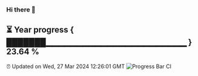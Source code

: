### Hi there 👋
⏳ Year progress { ███████▁▁▁▁▁▁▁▁▁▁▁▁▁▁▁▁▁▁▁▁▁▁▁ } 23.64 %
---
⏰ Updated on Wed, 27 Mar 2024 12:26:01 GMT
![Progress Bar CI](https://github.com/liununu/liununu/workflows/Progress%20Bar%20CI/badge.svg)
